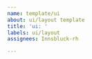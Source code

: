 ```yaml
---
name: template/ui
about: ui/layout template
title: 'ui: '
labels: ui/layout
assignees: Innsbluck-rh

---
```



